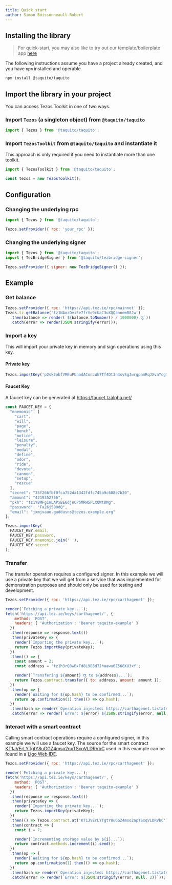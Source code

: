 ```yaml
---
title: Quick start
author: Simon Boissonneault-Robert
---
```


## Installing the library

> For quick-start, you may also like to try out our template/boilerplate app [here][boilerplate]

The following instructions assume you have a project already created, and you have `npm` installed and operable.

```sh
npm install @taquito/taquito
```

## Import the library in your project

You can access Tezos Toolkit in one of two ways.

### Import `Tezos` (a singleton object) from `@taquito/taquito`

```js
import { Tezos } from '@taquito/taquito';
```

### Import `TezosToolkit` from `@taquito/taquito` and instantiate it

This approach is only required if you need to instantiate more than one toolkit.

```js
import { TezosToolkit } from '@taquito/taquito';

const tezos = new TezosToolkit();
```

## Configuration

### Changing the underlying rpc

```js
import { Tezos } from '@taquito/taquito';

Tezos.setProvider({ rpc: 'your_rpc' });
```

### Changing the underlying signer

```js
import { Tezos } from '@taquito/taquito';
import { TezBridgeSigner } from '@taquito/tezbridge-signer';

Tezos.setProvider({ signer: new TezBridgeSigner() });
```

## Example

### Get balance

```js live noInline
Tezos.setProvider({ rpc: 'https://api.tez.ie/rpc/mainnet' });
Tezos.tz.getBalance('tz1NAozDvi5e7frVq9cUaC3uXQQannemB8Jw')
  .then(balance => render(`${balance.toNumber() / 1000000} ꜩ`))
  .catch(error => render(JSON.stringify(error)));
```

### Import a key

This will import your private key in memory and sign operations using this key.

#### Private key

```js
Tezos.importKey('p2sk2obfVMEuPUnadAConLWk7Tf4Dt3n4svSgJwrgpamRqJXvaYcg1');
```

#### Faucet Key

A faucet key can be generated at https://faucet.tzalpha.net/

```js
const FAUCET_KEY = {
  "mnemonic": [
    "cart",
    "will",
    "page",
    "bench",
    "notice",
    "leisure",
    "penalty",
    "medal",
    "define",
    "odor",
    "ride",
    "devote",
    "cannon",
    "setup",
    "rescue"
  ],
  "secret": "35f266fbf0fca752da1342fdfc745a9c608e7b20",
  "amount": "4219352756",
  "pkh": "tz1YBMFg1nLAPxBE6djnCPbMRH5PLXQWt8Mg",
  "password": "Fa26j580dQ",
  "email": "jxmjvauo.guddusns@tezos.example.org"
};

Tezos.importKey(
  FAUCET_KEY.email,
  FAUCET_KEY.password,
  FAUCET_KEY.mnemonic.join(' '),
  FAUCET_KEY.secret
);
```

### Transfer

The transfer operation requires a configured signer. In this example we will use a private key that we will get from a service that was implemented for demonstration purposes and should only be used for testing and development.

```js live noInline
Tezos.setProvider({ rpc: 'https://api.tez.ie/rpc/carthagenet' });

render(`Fetching a private key...`);
fetch('https://api.tez.ie/keys/carthagenet/', {
    method: 'POST',
    headers: { 'Authorization': 'Bearer taquito-example' }
  })
  .then(response => response.text())
  .then(privateKey => {
    render(`Importing the private key...`);
    return Tezos.importKey(privateKey);
  })
  .then(() => {
    const amount = 2;
    const address = 'tz1h3rQ8wBxFd8L9B3d7Jhaawu6Z568XU3xY';

    render(`Transfering ${amount} ꜩ to ${address}...`);
    return Tezos.contract.transfer({ to: address, amount: amount });
  })
  .then(op => {
    render(`Waiting for ${op.hash} to be confirmed...`);
    return op.confirmation(1).then(() => op.hash);
  })
  .then(hash => render(`Operation injected: https://carthagenet.tzstats.com/${hash}`))
  .catch(error => render(`Error: ${error} ${JSON.stringify(error, null, 2)}`));
```

### Interact with a smart contract

Calling smart contract operations require a configured signer, in this example we will use a faucet key. The source for the smart contract [KT1JVErLYTgtY8uGGZ4mso2npTSxqVLDRVbC][smart_contract_on_better_call_dev] used in this example can be found in a [Ligo Web IDE][smart_contract_source].

```js live noInline
Tezos.setProvider({ rpc: 'https://api.tez.ie/rpc/carthagenet' });

render(`Fetching a private key...`);
fetch('https://api.tez.ie/keys/carthagenet/', {
    method: 'POST',
    headers: { 'Authorization': 'Bearer taquito-example' }
  })
  .then(response => response.text())
  .then(privateKey => {
    render(`Importing the private key...`);
    return Tezos.importKey(privateKey);
  })
  .then(() => Tezos.contract.at('KT1JVErLYTgtY8uGGZ4mso2npTSxqVLDRVbC'))
  .then(contract => {
    const i = 7;

    render(`Incrementing storage value by ${i}...`);
    return contract.methods.increment(i).send();
  })
  .then(op => {
    render(`Waiting for ${op.hash} to be confirmed...`);
    return op.confirmation(1).then(() => op.hash);
  })
  .then(hash => render(`Operation injected: https://carthagenet.tzstats.com/${hash}`))
  .catch(error => render(`Error: ${JSON.stringify(error, null, 2)}`));
```

[boilerplate]: https://github.com/ecadlabs/taquito-boilerplate
[smart_contract_source]: https://ide.ligolang.org/p/CelcoaDRK5mLFDmr5rSWug
[smart_contract_on_better_call_dev]: https://better-call.dev/carthage/KT1JVErLYTgtY8uGGZ4mso2npTSxqVLDRVbC/operations
